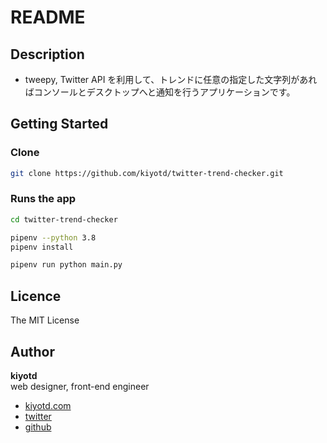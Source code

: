 # README

## Description

- tweepy, Twitter API を利用して、トレンドに任意の指定した文字列があればコンソールとデスクトップへと通知を行うアプリケーションです。

## Getting Started

### Clone

```bash
git clone https://github.com/kiyotd/twitter-trend-checker.git
```

### Runs the app

```bash
cd twitter-trend-checker
```

```bash
pipenv --python 3.8
pipenv install
```

```bash
pipenv run python main.py
```

## Licence

The MIT License

## Author

**kiyotd**  
web designer, front-end engineer

- [kiyotd.com](https://kiyotd.com/)
- [twitter](https://twitter.com/_kiyotd)
- [github](https://github.com/kiyotd)